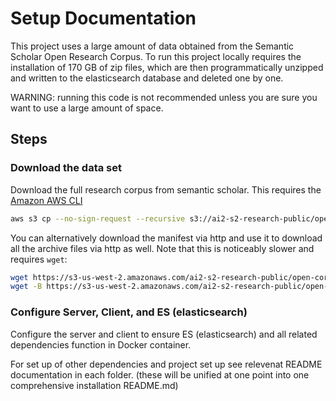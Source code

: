 # Setup Documentation

This project uses a large amount of data obtained from the Semantic Scholar Open Research Corpus. To run this project locally requires the installation of 170 GB of zip files, which are then programmatically unzipped and written to the elasticsearch database and deleted one by one.

WARNING: running this code is not recommended unless you are sure you want to use a large amount of space.

## Steps

### Download the data set

Download the full research corpus from semantic scholar. This requires the [Amazon AWS CLI](https://aws.amazon.com/cli/)

```sh
aws s3 cp --no-sign-request --recursive s3://ai2-s2-research-public/open-corpus/2020-11-06/ destinationPath
```

You can alternatively download the manifest via http and use it to download all the archive files via http as well. Note that this is noticeably slower and requires `wget`:

```sh
wget https://s3-us-west-2.amazonaws.com/ai2-s2-research-public/open-corpus/2020-11-06/manifest.txt
wget -B https://s3-us-west-2.amazonaws.com/ai2-s2-research-public/open-corpus/2020-11-06/ -i manifest.txt
```

### Configure Server, Client, and ES (elasticsearch)

Configure the server and client to ensure ES (elasticsearch) and all related dependencies function in Docker container.

For set up of other dependencies and project set up see relevenat README documentation in each folder. (these will be unified at one point into one comprehensive installation README.md)
